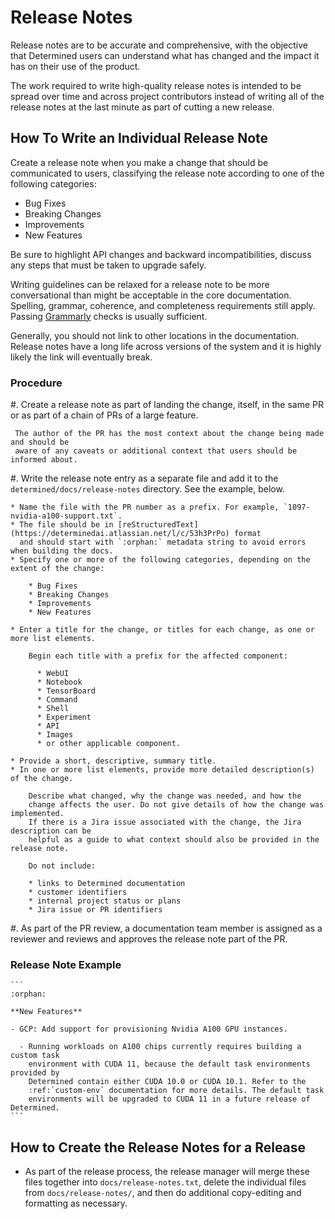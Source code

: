 # Release Notes

Release notes are to be accurate and comprehensive, with the objective that
Determined users can understand what has changed and the impact it has on
their use of the product.

The work required to write high-quality release notes is intended to be
spread over time and across project contributors instead of writing all of
the release notes at the last minute as part of cutting a new release.

## How To Write an Individual Release Note

Create a release note when you make a change that should be communicated to users,
classifying the release note according to one of the following categories:

* Bug Fixes
* Breaking Changes
* Improvements
* New Features

Be sure to   highlight API changes and backward incompatibilities, discuss any steps
that must be taken to upgrade safely.

Writing guidelines can be relaxed for a release note to be more conversational than might
be acceptable in the core documentation. Spelling, grammar, coherence, and completeness
requirements still apply. Passing [Grammarly](https://app.grammarly.com/) checks is usually
sufficient.

Generally, you should not link to other locations in the documentation. Release notes have
a long life across versions of the system and it is highly likely the link will eventually
break.

### Procedure

#. Create a release note as part of landing the change, itself, in the
   same PR or as part of a chain of PRs of a large feature.

     The author of the PR has the most context about the change being made and should be
     aware of any caveats or additional context that users should be informed about.

#. Write the release note entry as a separate file and add it to the
   `determined/docs/release-notes` directory. See the example, below.

    * Name the file with the PR number as a prefix. For example, `1097-nvidia-a100-support.txt`.
    * The file should be in [reStructuredText](https://determinedai.atlassian.net/l/c/53h3PrPo) format
      and should start with `:orphan:` metadata string to avoid errors when building the docs.
    * Specify one or more of the following categories, depending on the extent of the change:

        * Bug Fixes
        * Breaking Changes
        * Improvements
        * New Features

    * Enter a title for the change, or titles for each change, as one or more list elements.

        Begin each title with a prefix for the affected component:
        
          * WebUI
          * Notebook
          * TensorBoard
          * Command
          * Shell
          * Experiment
          * API
          * Images
          * or other applicable component.

    * Provide a short, descriptive, summary title.
    * In one or more list elements, provide more detailed description(s) of the change.

        Describe what changed, why the change was needed, and how the
        change affects the user. Do not give details of how the change was implemented.
        If there is a Jira issue associated with the change, the Jira description can be
        helpful as a guide to what context should also be provided in the release note.

        Do not include:

        * links to Determined documentation
        * customer identifiers
        * internal project status or plans
        * Jira issue or PR identifiers

#. As part of the PR review, a documentation team member is assigned as a reviewer and
   reviews and approves the release note part of the PR.

### Release Note Example

    ```
    :orphan:

    **New Features**

    - GCP: Add support for provisioning Nvidia A100 GPU instances.

      - Running workloads on A100 chips currently requires building a custom task
        environment with CUDA 11, because the default task environments provided by
        Determined contain either CUDA 10.0 or CUDA 10.1. Refer to the
        :ref:`custom-env` documentation for more details. The default task
        environments will be upgraded to CUDA 11 in a future release of Determined.
    ```

## How to Create the Release Notes for a Release

* As part of the release process, the release manager will merge these files
  together into `docs/release-notes.txt`, delete the individual files from
  `docs/release-notes/`, and then do additional copy-editing and formatting as
  necessary.
